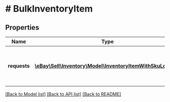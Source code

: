 # # BulkInventoryItem

## Properties

Name | Type | Description | Notes
------------ | ------------- | ------------- | -------------
**requests** | [**\eBay\Sell\Inventory\Model\InventoryItemWithSkuLocale[]**](InventoryItemWithSkuLocale.md) | The details of each inventory item that is being created or updated is passed in under this container. Up to 25 inventory item records can be created and/or updated with one &lt;strong&gt;bulkCreateOrReplaceInventoryItem&lt;/strong&gt; call. | [optional]

[[Back to Model list]](../../README.md#models) [[Back to API list]](../../README.md#endpoints) [[Back to README]](../../README.md)
